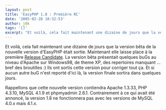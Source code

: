 ```yaml
---
layout: post
title: 'EasyPHP 1.8 : Première RC'
date: '2005-02-28 10:32:53'
author: j0k
tags: '[]'
excerpt: "Et voilà, cela fait maintenant une dizaine de jours que la version bêta de la nouvelle version d'EasyPHP était sortie. Maintenant elle laisse place à la première [Release Candidate](http://www.easyphp.org/mirror/easyphp1-8_setup_RC.exe).     \nLa version bêta présentait quelques buGs au niveau d'Apache sur Windows98, de theme XP, des repertoires manquant      …"
---
```


Et voilà, cela fait maintenant une dizaine de jours que la version bêta de la nouvelle version d'EasyPHP était sortie. Maintenant elle laisse place à la première [Release Candidate](http://www.easyphp.org/mirror/easyphp1-8_setup_RC.exe).
La version bêta présentait quelques buGs au niveau d'Apache sur Windows98, de theme XP, des repertoires manquant ... bref des broutilles :)   Ils ont sortis cette version pour corriger tout ça. Et si aucun autre buG n'est reporté d'ici là, la version finale sortira dans quelques jours.

Rappellons que cette nouvelle version contiendra Apache 1.3.33, PHP 4.3.10, MySQL 4.1.9 et phpmyadmin 2.6.1. Contrairement à ce qui avait été annoncé, la version 1.8 ne fonctionnera pas avec les versions de MySQL 4.0.x mais 4.1.x.
